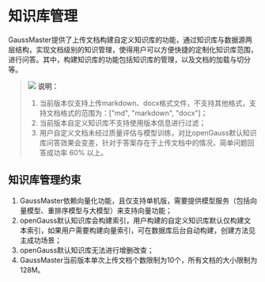 # 知识库管理<a name="ZH-CN_TOPIC_0000002293246461"></a>

GaussMaster提供了上传文档构建自定义知识库的功能，通过知识库与数据源两层结构，实现文档级别的知识管理，使得用户可以方便快捷的定制化知识库范围，进行问答。其中，构建知识库的功能包括知识库的管理，以及文档的加载与切分等。

>![](public_sys-resources/icon-note.gif) **说明：** 
>1.  当前版本仅支持上传markdown、docx格式文件，不支持其他格式，支持文档格式的范围为：\["md", "markdown", "docx"\]；
>2.  当前版本自定义知识库不支持使用版本信息进行过滤；
>3.  用户自定义文档未经过质量评估与模型训练，对比openGauss默认知识库问答效果会变差，针对于答案存在于上传文档中的情况，简单问题回答成功率 60% 以上。

## 知识库管理约束<a name="section1312710541417"></a>

1.  GaussMaster依赖向量化功能，且仅支持单机版，需要提供模型服务（包括向量模型、重排序模型与大模型）来支持向量功能；
2.  openGauss默认知识库会构建索引，用户构建的自定义知识库默认仅构建文本索引，如果用户需要构建向量索引，可在数据库后台自动构建，创建方法见主成功场景；
3.  openGauss默认知识库无法进行增删改查；
4.  GaussMaster当前版本单次上传文档个数限制为10个，所有文档的大小限制为128M。

 

